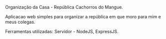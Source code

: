 Organização da Casa - República Cachorros do Mangue.

Aplicacao web simples para organizar a república em que moro para mim e meus colegas.

Ferramentas utilizadas:
Servidor - NodeJS, ExpressJS.

